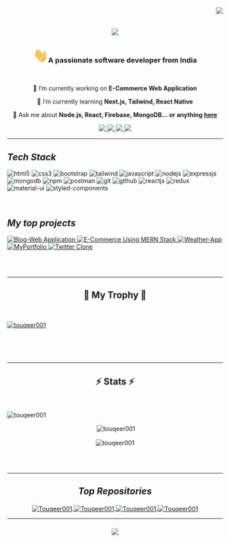 <img align="right" src="https://visitor-badge.laobi.icu/badge?page_id=Touqeer001.Touqeer001" />

<h1 align="center">
    <img src="https://readme-typing-svg.herokuapp.com/?font=Righteous&size=35&center=true&vCenter=true&width=500&height=70&duration=4000&lines=Hi+There!+👋;+I'm+Touqeer+Ansari!;" />
</h1>


<h3 align="center">  <img src="https://raw.githubusercontent.com/ABSphreak/ABSphreak/master/gifs/Hi.gif" width="35">A passionate software developer from India</h3>

<br/>

<div align="center"> 
 
🔭 I’m currently working on **E-Commerce Web Application**
 
 🌱 I’m currently learning **Next.js, Tailwind, React Native**

 💬 Ask me about **Node.js, React, Firebase, MongoDB... or anything [here]((https://github.com/Touqeer001)/issues)**


 </div>
 
<div align="center"> 
  <a href="mailto:touqeeransari001@gmail.com">
    <img src="https://img.shields.io/badge/Gmail-333333?style=for-the-badge&logo=gmail&logoColor=red" />
  </a>
  <a href="https://www.linkedin.com/in/touqeer-ansari/" target="_blank">
    <img src="https://img.shields.io/badge/LinkedIn-0077B5?style=for-the-badge&logo=linkedin&logoColor=white" target="_blank" />
  </a>
  <a href="https://touqeer-ansari-portfolio.vercel.app" target="_blank">
     <img src="https://img.shields.io/badge/Portfolio-FF5722?style=for-the-badge&logo=todoist&logoColor=white" target="_blank" /> <!-- sqlite, safari, google-chrome are other good icon options -->
  </a>
    <a>
         <a href="https://drive.google.com/file/d/1zxvHJ195b_iGcwjiUKTt_6DL84pKVEus/view?usp=sharing" target="_blank">
    <img src="https://img.shields.io/badge/Resume-0077B5?style=for-the-badge&logo=Resume&logoColor=white" target="_blank" />
    </a>
    
</div>

 <hr/>
 
<h2><i>Tech Stack</i></h2>

<p>
    <img src="https://img.shields.io/badge/HTML5-E34F26?style=for-the-badge&logo=html5&logoColor=white" alt="html5" />
    <img src="https://img.shields.io/badge/CSS3-1572B6?style=for-the-badge&logo=css3&logoColor=white" alt="css3" />
    <img src="https://img.shields.io/badge/Bootstrap-563D7C?style=for-the-badge&logo=bootstrap&logoColor=white" alt="bootstrap" />
    <img src="https://img.shields.io/badge/Tailwind_CSS-38B2AC?style=for-the-badge&logo=tailwind-css&logoColor=white" alt="tailwind" />
    <img src="https://img.shields.io/badge/JavaScript-323330?style=for-the-badge&logo=javascript&logoColor=F7DF1E" alt="javascript" />
    <img src="https://img.shields.io/badge/Node.js-339933?style=for-the-badge&logo=nodedotjs&logoColor=white" alt="nodejs" />
    <img src="https://img.shields.io/badge/Express.js-000000?style=for-the-badge&logo=express&logoColor=white" alt="expressjs" />
    <img src="https://img.shields.io/badge/MongoDB-4EA94B?style=for-the-badge&logo=mongodb&logoColor=white" alt="mongodb" />
    <img src="https://img.shields.io/badge/npm-CB3837?style=for-the-badge&logo=npm&logoColor=white" alt="npm" />
    <img src="https://img.shields.io/badge/Postman-FF6C37?style=for-the-badge&logo=Postman&logoColor=white" alt="postman" />
    <img src="https://img.shields.io/badge/Git-f44d27?style=for-the-badge&logo=git&logoColor=white" alt="git" />
    <img src="https://img.shields.io/badge/GitHub-100000?style=for-the-badge&logo=github&logoColor=white" alt="github" />
    <img src="https://img.shields.io/badge/React-20232A?style=for-the-badge&logo=react&logoColor=61DAFB" alt="reactjs" />
    <img src="https://img.shields.io/badge/Redux-593D88?style=for-the-badge&logo=redux&logoColor=white" alt="redux" />
    <img src="https://img.shields.io/badge/Material%20UI-007FFF?style=for-the-badge&logo=mui&logoColor=white" alt="material-ui" />
    <img src="https://img.shields.io/badge/styled--components-DB7093?style=for-the-badge&logo=styled-components&logoColor=white" alt="styled-components" />
</p>
<br>
<!-----------------------------------Projet-------------------------------------->
<h2><i>My top projects</i></h2>
<p align="left">
    <a href="https://github.com/Touqeer001/Blog-Web-Application-Using-Mern-Stack.git" target="blank">
        <img src="https://img.shields.io/static/v1?style=for-the-badge&message=Blog Application&color=000000&logo=blog&logoColor=FFFFFF&label=" alt="Blog-Web Application" />
    </a>
    <a href="https://github.com/Touqeer001/E-Commerce-Using-MERN-Stack.git" target="blank">
        <img src="https://img.shields.io/static/v1?style=for-the-badge&message=E-Commerce Using MERN Stack&color=1BB91F&logo=tmux&logoColor=FFFFFF&label=" alt="E-Commerce Using MERN Stack" />
    </a>
    <a href="https://github.com/Touqeer001/Weather-web-base-application.git" target="blank">
        <img src="https://img.shields.io/static/v1?style=for-the-badge&message=Weather App&color=FFFFFF&logo=hotjar&logoColor=1BB91F&label=" alt="Weather-App" />
    </a>
 
   
 <a href="https://github.com/Touqeer001/MyPortfolio.git" target="blank">
        <img src="https://img.shields.io/static/v1?style=for-the-badge&message=MyPortfolio&color=1a78f4&logo=portfolio&logoColor=FFFFFF&label=" alt="MyPortfolio" />
    </a>
    <a href="https://github.com/Touqeer001/Twiter-Clone-Using-MERN-Stack.git" target="blank">
        <img src="https://img.shields.io/static/v1?style=for-the-badge&message=Twitter-clone&color=1a78f4&logo=portfolio&logoColor=FFFFFF&label=" alt="Twitter Clone " />
    </a>
   </p>
<br>





<br/>
<hr/>

<div align="center">
  <h2>🐍 My Trophy 🐍</h2>
  <br>
<p align="left"> <a href="https://github.com/ryo-ma/github-profile-trophy"><img src="https://github-profile-trophy.vercel.app/?username=touqeer001" alt="touqeer001" /></a> </p>
  
  <br/><br/><br/>
<hr/>
<h2 align="center">⚡ Stats ⚡</h2>
<br>
<div align=center>
 <p><img align="left" src="https://github-readme-stats.vercel.app/api/top-langs?username=touqeer001&show_icons=true&locale=en&layout=compact"&theme=dark  alt="touqeer001"/></p>
  <br/>
  <p>&nbsp;<img align="center" src="https://github-readme-stats.vercel.app/api?username=touqeer001&show_icons=true&locale=en" alt="touqeer001" /></p>

<p><img align="center" src="https://github-readme-streak-stats.herokuapp.com/?user=touqeer001&" alt="touqeer001" border_radius=0&theme=dark/></p>
</div>

<br/><br/>
<hr/>
<!----------------------------------- Top Repository Section ------------------------------------>

<h2><i>Top Repositories</i></h2>


<p>
    <a href="https://github.com/Touqeer001/Blog-Web-Application-Using-Mern-Stack.git">
        <img align="center" src="https://github-readme-stats.vercel.app/api/pin/?username=Touqeer001&repo=Blog-Web-Application-Using-Mern-Stack&locale=en&border_radius=0&theme=dark" alt="Touqeer001" />
    </a>
    <a href="https://github.com/Touqeer001/E-Commerce-Using-MERN-Stack.git">
        <img align="center" src="https://github-readme-stats.vercel.app/api/pin/?username=Touqeer001&repo=E-Commerce-Using-MERN-Stack&locale=en&border_radius=0&theme=dark" alt="Touqeer001" />
    </a>
<a href="https://github.com/Touqeer001/Weather-web-base-application.git">
        <img align="center" src="https://github-readme-stats.vercel.app/api/pin/?username=Touqeer001&repo=Weather-web-base-application&locale=en&border_radius=0&theme=dark" alt="Touqeer001" />
    </a>
    <a href="https://github.com/Touqeer001/MyPortfolio.git">
        <img align="center" src="https://github-readme-stats.vercel.app/api/pin/?username=Touqeer001&repo=MyPortfolio&locale=en&border_radius=0&theme=dark" alt="Touqeer001" />
    </a>
    
    
    
    
    
</p>
<hr/>

<h3 align="center">
    <img src="https://readme-typing-svg.herokuapp.com/?font=Righteous&size=25&center=true&vCenter=true&width=500&height=70&duration=4000&lines=Thanks+for+visiting!+✌️;+Shoot+me+a+message+on+Linkedin!;I'm+always+down+to+collab+:)">
</h3>

<br/>
